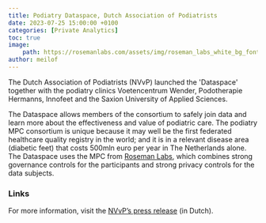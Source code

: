 ```yaml
---
title: Podiatry Dataspace, Dutch Association of Podiatrists
date: 2023-07-25 15:00:00 +0100
categories: [Private Analytics]
toc: true
image:
    path: https://rosemanlabs.com/assets/img/roseman_labs_white_bg_fonts_OG.png
author: meilof
---
```


The Dutch Association of Podiatrists (NVvP) launched the 'Dataspace' together
with the podiatry clinics Voetencentrum Wender, Podotherapie Hermanns, Innofeet
and the Saxion University of Applied Sciences.

The Dataspace allows members of the consortium to safely join data and learn
more about the effectiveness and value of podiatric care. The podiatry MPC
consortium is unique because it may well be the first federated healthcare
quality registry in the world; and it is in a relevant disease area (diabetic
feet) that costs 500mln euro per year in The Netherlands alone. The Dataspace
uses the MPC from [Roseman Labs](https://www.rosemanlabs.com), which combines
strong governance controls for the participants and strong privacy controls for
the data subjects.

### Links

For more information, visit the
[NVvP’s press release](https://www.podotherapie.nl/de-podotherapeut/nieuws-blogs/datawerkplaats-officieel-gelanceerd/)
(in Dutch).
